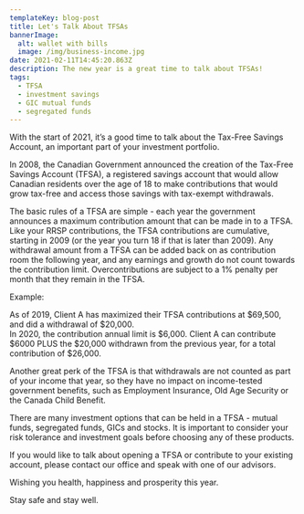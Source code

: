 ```yaml
---
templateKey: blog-post
title: Let's Talk About TFSAs
bannerImage:
  alt: wallet with bills
  image: /img/business-income.jpg
date: 2021-02-11T14:45:20.863Z
description: The new year is a great time to talk about TFSAs!
tags:
  - TFSA
  - investment savings
  - GIC mutual funds
  - segregated funds
---
```

With the start of 2021, it’s a good time to talk about the Tax-Free Savings Account, an important part of your investment portfolio. 

In 2008, the Canadian Government announced the creation of the Tax-Free Savings Account (TFSA), a registered savings account that would allow Canadian residents over the age of 18 to make contributions that would grow tax-free and access those savings with tax-exempt withdrawals.

The basic rules of a TFSA are simple - each year the government announces a maximum contribution amount that can be made in to a TFSA. Like your RRSP contributions, the TFSA contributions are cumulative, starting in 2009 (or the year you turn 18 if that is later than 2009). Any withdrawal amount from a TFSA can be added back on as contribution room the following year, and any earnings and growth do not count towards the contribution limit. Overcontributions are subject to a 1% penalty per month that they remain in the TFSA. 

Example:  

As of 2019, Client A has maximized their TFSA contributions at $69,500, and did a withdrawal of $20,000. \
In 2020, the contribution annual limit is $6,000. Client A can contribute $6000 PLUS the $20,000 withdrawn from the previous year, for a total contribution of $26,000.

Another great perk of the TFSA is that withdrawals are not counted as part of your income that year, so they have no impact on income-tested government benefits, such as Employment Insurance, Old Age Security or the Canada Child Benefit. 

There are many investment options that can be held in a TFSA - mutual funds, segregated funds, GICs and stocks. It is important to consider your risk tolerance and investment goals before choosing any of these products. 

If you would like to talk about opening a TFSA or contribute to your existing account, please contact our office and speak with one of our advisors. 

Wishing you health, happiness and prosperity this year.



Stay safe and stay well.

